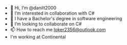 - 👋 Hi, I’m @danilt2000
- 👀 I’m interested in collaboration with C#
- 🌱 I have a Bachelor's degree in software engineering
- 💞️ I’m looking to collaborate on C#
- 📫 How to reach me loker2356@outlook.com
- I'm working at Continental 

<!---
danilt2000/danilt2000 is a ✨ special ✨ repository because its `README.md` (this file) appears on your GitHub profile.
You can click the Preview link to take a look at your changes.
--->
